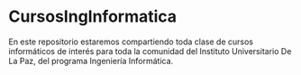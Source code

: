 # CursosIngInformatica
En este repositorio estaremos compartiendo toda clase de cursos informáticos de interés para toda la comunidad del Instituto Universitario De La Paz, del programa Ingeniería Informática.
